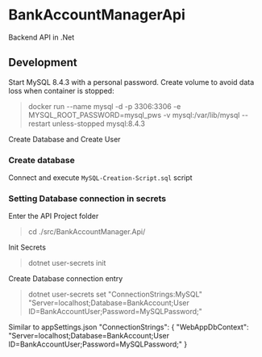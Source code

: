 # BankAccountManagerApi

Backend API in .Net


## Development

Start MySQL 8.4.3 with a personal password. Create volume to avoid data loss when container is stopped:

> docker run --name mysql -d -p 3306:3306 -e MYSQL_ROOT_PASSWORD=mysql_pws -v mysql:/var/lib/mysql --restart unless-stopped mysql:8.4.3

Create Database and Create User

### Create database 

Connect and execute `MySQL-Creation-Script.sql` script


### Setting Database connection in secrets

Enter the API Project folder

> cd ./src/BankAccountManager.Api/

Init Secrets

> dotnet user-secrets init

Create Database connection entry

> dotnet user-secrets set "ConnectionStrings:MySQL" "Server=localhost;Database=BankAccount;User ID=BankAccountUser;Password=MySQLPassword;"


Similar to appSettings.json
	"ConnectionStrings": {
	  "WebAppDbContext": "Server=localhost;Database=BankAccount;User ID=BankAccountUser;Password=MySQLPassword;"
	}
	

